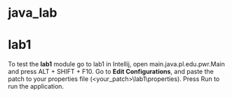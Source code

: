 # java_lab 

# lab1
To test the **lab1** module go to lab1 in Intellij, open main.java.pl.edu.pwr.Main and press ALT + SHIFT + F10.
Go to **Edit Configurations**, and paste the patch to your properties file (<your_patch>\lab1\properties). Press Run to run the application.

